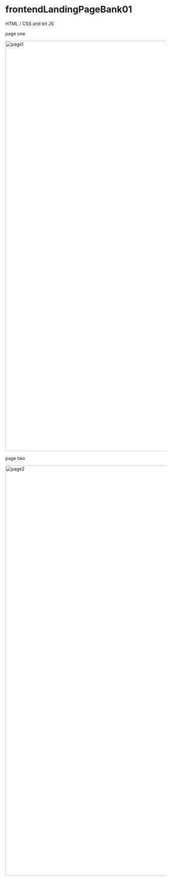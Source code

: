 # frontendLandingPageBank01
HTML / CSS and bit JS

page one

<img width="1280" alt="page1" src="https://user-images.githubusercontent.com/61503627/114682298-3e496600-9d0f-11eb-9e01-7458d830e7a6.png">

page two

<img width="1280" alt="page2" src="https://user-images.githubusercontent.com/61503627/114682549-7e104d80-9d0f-11eb-931f-fbbc2b6f9851.png">
